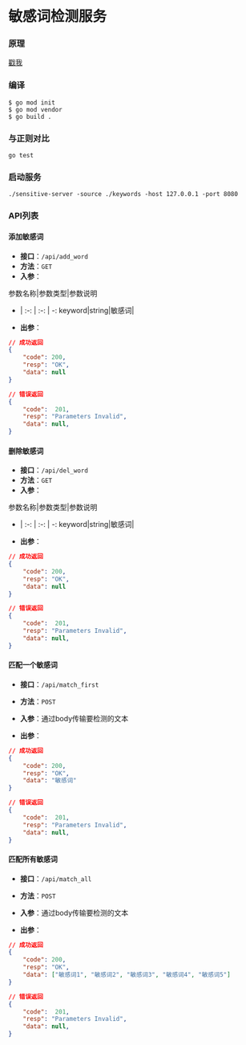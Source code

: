 敏感词检测服务
=============

### 原理

[戳我](https://www.tapd.cn/45546587/markdown_wikis/view/#1145546587001005708)

### 编译
```
$ go mod init
$ go mod vendor
$ go build .
```

### 与正则对比
```
go test
```

### 启动服务
```
./sensitive-server -source ./keywords -host 127.0.0.1 -port 8080
```

### API列表

#### 添加敏感词
* __接口__：`/api/add_word`
* __方法__：`GET`
* __入参__：

参数名称|参数类型|参数说明
- | :-: | :-: | -:
keyword|string|敏感词|

* __出参__：

```json
// 成功返回
{
    "code": 200,
    "resp": "OK",
    "data": null
}

// 错误返回
{
    "code":  201,
    "resp": "Parameters Invalid",
    "data": null,
}
```

#### 删除敏感词
* __接口__：`/api/del_word`
* __方法__：`GET`
* __入参__：

参数名称|参数类型|参数说明
- | :-: | :-: | -:
keyword|string|敏感词|

* __出参__：

```json
// 成功返回
{
    "code": 200,
    "resp": "OK",
    "data": null
}

// 错误返回
{
    "code":  201,
    "resp": "Parameters Invalid",
    "data": null,
}
```

#### 匹配一个敏感词
* __接口__：`/api/match_first`
* __方法__：`POST`
* __入参__：通过body传输要检测的文本

* __出参__：

```json
// 成功返回
{
    "code": 200,
    "resp": "OK",
    "data": "敏感词"
}

// 错误返回
{
    "code":  201,
    "resp": "Parameters Invalid",
    "data": null,
}
```

#### 匹配所有敏感词
* __接口__：`/api/match_all`
* __方法__：`POST`
* __入参__：通过body传输要检测的文本

* __出参__：

```json
// 成功返回
{
    "code": 200,
    "resp": "OK",
    "data": ["敏感词1", "敏感词2", "敏感词3", "敏感词4", "敏感词5"]
}

// 错误返回
{
    "code":  201,
    "resp": "Parameters Invalid",
    "data": null,
}
```